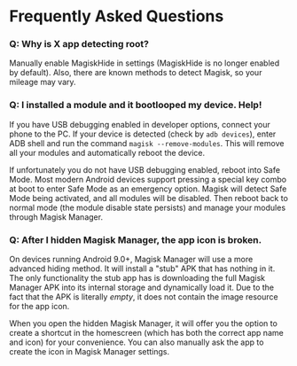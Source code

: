 # Frequently Asked Questions

### Q: Why is X app detecting root?

Manually enable MagiskHide in settings (MagiskHide is no longer enabled by default). Also, there are known methods to detect Magisk, so your mileage may vary.

### Q: I installed a module and it bootlooped my device. Help!

If you have USB debugging enabled in developer options, connect your phone to the PC. If your device is detected (check by `adb devices`), enter ADB shell and run the command `magisk --remove-modules`. This will remove all your modules and automatically reboot the device.

If unfortunately you do not have USB debugging enabled, reboot into Safe Mode. Most modern Android devices support pressing a special key combo at boot to enter Safe Mode as an emergency option. Magisk will detect Safe Mode being activated, and all modules will be disabled. Then reboot back to normal mode (the module disable state persists) and manage your modules through Magisk Manager.

### Q: After I hidden Magisk Manager, the app icon is broken.

On devices running Android 9.0+, Magisk Manager will use a more advanced hiding method. It will install a "stub" APK that has nothing in it. The only functionality the stub app has is downloading the full Magisk Manager APK into its internal storage and dynamically load it. Due to the fact that the APK is literally *empty*, it does not contain the image resource for the app icon.

When you open the hidden Magisk Manager, it will offer you the option to create a shortcut in the homescreen (which has both the correct app name and icon) for your convenience. You can also manually ask the app to create the icon in Magisk Manager settings.

